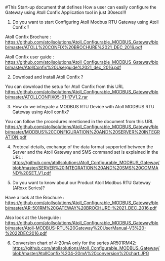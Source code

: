 #This Start-up document that defines How a user can easily configure the Gateway using Atoll Confix Application tool in just 30secs!!!

1) Do you want to start Configuring Atoll Modbus RTU Gateway using Atoll Confix ?

 Atoll Confix Brochure :
https://github.com/atollsolutions/Atoll_Configurable_MODBUS_Gateway/blob/master/ATOLL%20CONFIX%20BROCHURE%2021_DEC_2016.pdf

Atoll Confix user guide : https://github.com/atollsolutions/Atoll_Configurable_MODBUS_Gateway/blob/master/AtollConfix%20Userguide%2021_dec_2016.pdf

2) Download and Install Atoll Confix ?

You can download the setup for Atoll Confix from this URL 
https://github.com/atollsolutions/Atoll_Configurable_MODBUS_Gateway/blob/master/ATOLLCONFIX05-01-17V1.2.rar

3) How do we integrate a MODBUS RTU Device with Atoll MODBUS RTU Gateway using Atoll confix?

You can follow the procedures mentioned in the document from this URL
https://github.com/atollsolutions/Atoll_Configurable_MODBUS_Gateway/blob/master/MODBUS%20CONFIGURATION%20AND%20SERVER%20INTEGRATION.pdf

4)  Protocal details, exchange of the data format supported between the Server and the Atoll Gateway and SMS command set is explained in the URL :
https://github.com/atollsolutions/Atoll_Configurable_MODBUS_Gateway/blob/master/SERVER%20INTEGRATION%20AND%20SMS%20COMMAND%20SET_V1.pdf

5) Do you want to know about our Product Atoll Modbus RTU Gateway (ARxxx Series)?

Have a look at the Brochure :  https://github.com/atollsolutions/Atoll_Configurable_MODBUS_Gateway/blob/master/AR-501RM%20GATEWAY%20BROCHURE-%2021_DEC_2016.pdf

Also look at the Userguide : https://github.com/atollsolutions/Atoll_Configurable_MODBUS_Gateway/blob/master/Atoll-MODBUS-RTU%20Gateway%20UserManual-V3%20-%2022DEC2016.pdf

6) Conversion chart of 4-20mA only for the series AR501RM42:
https://github.com/atollsolutions/Atoll_Configurable_MODBUS_Gateway/blob/master/AtollConfix%204-20mA%20conversion%20chart.JPG

